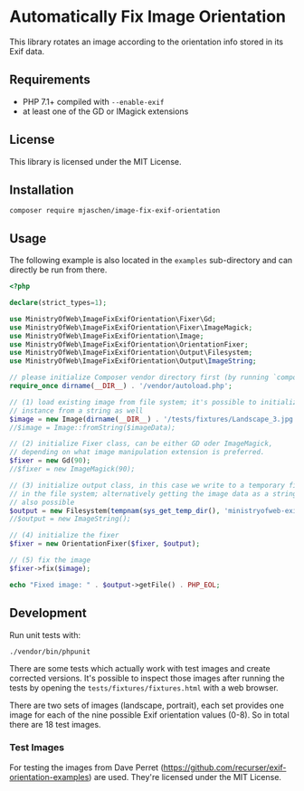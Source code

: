 # Automatically Fix Image Orientation

This library rotates an image according to the orientation info stored in its Exif data.

## Requirements

- PHP 7.1+ compiled with `--enable-exif`
- at least one of the GD or IMagick extensions

## License

This library is licensed under the MIT License.

## Installation

``` shell
composer require mjaschen/image-fix-exif-orientation
```

## Usage

The following example is also located in the `examples` sub-directory and can directly be run from there.

``` php
<?php

declare(strict_types=1);

use MinistryOfWeb\ImageFixExifOrientation\Fixer\Gd;
use MinistryOfWeb\ImageFixExifOrientation\Fixer\ImageMagick;
use MinistryOfWeb\ImageFixExifOrientation\Image;
use MinistryOfWeb\ImageFixExifOrientation\OrientationFixer;
use MinistryOfWeb\ImageFixExifOrientation\Output\Filesystem;
use MinistryOfWeb\ImageFixExifOrientation\Output\ImageString;

// please initialize Composer vendor directory first (by running `composer install`)
require_once dirname(__DIR__) . '/vendor/autoload.php';

// (1) load existing image from file system; it's possible to initialize an Image
// instance from a string as well
$image = new Image(dirname(__DIR__) . '/tests/fixtures/Landscape_3.jpg');
//$image = Image::fromString($imageData);

// (2) initialize Fixer class, can be either GD oder ImageMagick,
// depending on what image manipulation extension is preferred.
$fixer = new Gd(90);
//$fixer = new ImageMagick(90);

// (3) initialize output class, in this case we write to a temporary file
// in the file system; alternatively getting the image data as a string is
// also possible
$output = new Filesystem(tempnam(sys_get_temp_dir(), 'ministryofweb-exif-fix') . '.jpg');
//$output = new ImageString();

// (4) initialize the fixer
$fixer = new OrientationFixer($fixer, $output);

// (5) fix the image
$fixer->fix($image);

echo "Fixed image: " . $output->getFile() . PHP_EOL;
```

## Development

Run unit tests with:

``` shell
./vendor/bin/phpunit
```

There are some tests which actually work with test images and create corrected versions. It's possible to inspect those images after running the tests by opening the `tests/fixtures/fixtures.html` with a web browser.

There are two sets of images (landscape, portrait), each set provides one image for each of the nine possible Exif orientation values (0-8). So in total there are 18 test images.

### Test Images

For testing the images from Dave Perret (<https://github.com/recurser/exif-orientation-examples>) are used. They're licensed under the MIT License.
